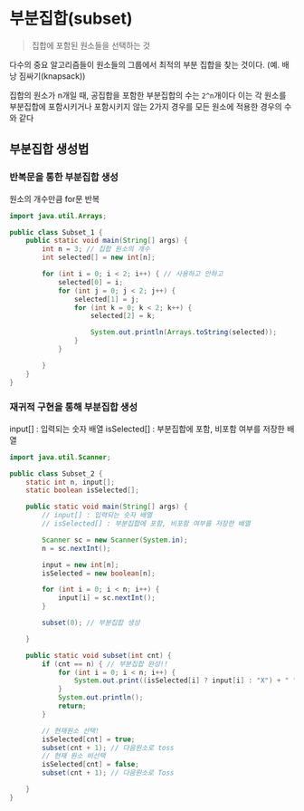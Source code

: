 # 부분집합(subset)

> 집합에 포함된 원소들을 선택하는 것

다수의 중요 알고리즘들이 원소들의 그룹에서 최적의 부분 집합을 찾는 것이다. (예. 배낭 짐싸기(knapsack))

집합의 원소가 n개일 때, 공집합을 포함한 부분집합의 수는 `2^n`개이다
이는 각 원소를 부분집합에 포함시키거나 포함시키지 않는 2가지 경우를 모든 원소에 적용한 경우의 수와 같다

## 부분집합 생성법

### 반복문을 통한 부분집합 생성

원소의 개수만큼 for문 반복

```java
import java.util.Arrays;

public class Subset_1 {
    public static void main(String[] args) {
        int n = 3; // 집합 원소의 개수
        int selected[] = new int[n];

        for (int i = 0; i < 2; i++) { // 사용하고 안하고
            selected[0] = i;
            for (int j = 0; j < 2; j++) {
                selected[1] = j;
                for (int k = 0; k < 2; k++) {
                    selected[2] = k;

                    System.out.println(Arrays.toString(selected));
                }
            }

        }
    }
}

```

### 재귀적 구현을 통해 부분집합 생성

input[] : 입력되는 숫자 배열
isSelected[] : 부분집합에 포함, 비포함 여부를 저장한 배열

```java
import java.util.Scanner;

public class Subset_2 {
    static int n, input[];
    static boolean isSelected[];

    public static void main(String[] args) {
        // input[] : 입력되는 숫자 배열
        // isSelected[] : 부분집합에 포함, 비포함 여부를 저장한 배열

        Scanner sc = new Scanner(System.in);
        n = sc.nextInt();

        input = new int[n];
        isSelected = new boolean[n];

        for (int i = 0; i < n; i++) {
            input[i] = sc.nextInt();
        }

        subset(0); // 부분집합 생성

    }

    public static void subset(int cnt) {
        if (cnt == n) { // 부분집합 완성!!
            for (int i = 0; i < n; i++) {
                System.out.print((isSelected[i] ? input[i] : "X") + " ");
            }
            System.out.println();
            return;
        }

        // 현재원소 선택!
        isSelected[cnt] = true;
        subset(cnt + 1); // 다음원소로 toss
        // 현재 원소 비선택
        isSelected[cnt] = false;
        subset(cnt + 1); // 다음원소로 Toss

    }
}

```
